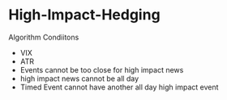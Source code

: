 # High-Impact-Hedging



Algorithm Condiitons
- VIX
- ATR
- Events cannot be too close for high impact news
- high impact news cannot be all day
- Timed Event cannot have another all day high impact event
